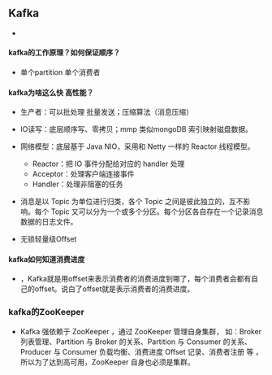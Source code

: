 ## Kafka
- 
#### kafka的工作原理？如何保证顺序？
- 单个partition 单个消费者

#### kafka为啥这么快 高性能？

- 生产者：可以批处理 批量发送；压缩算法（消息压缩）
- IO读写：底层顺序写、零拷贝；mmp 类似mongoDB 索引映射磁盘数据。
- 网络模型：底层基于 Java NIO，采用和 Netty 一样的 Reactor 线程模型。
  - Reactor：把 IO 事件分配给对应的 handler 处理
  - Acceptor：处理客户端连接事件
  - Handler：处理非阻塞的任务
    
- 消息是以 Topic 为单位进行归类，各个 Topic 之间是彼此独立的，互不影响。每个 Topic 又可以分为一个或多个分区。每个分区各自存在一个记录消息数据的日志文件。
- 无锁轻量级Offset

#### kafka如何知道消费进度
- ，Kafka就是用offset来表示消费者的消费进度到哪了，每个消费者会都有自己的offset。说白了offset就是表示消费者的消费进度。

### kafka的ZooKeeper
- Kafka 强依赖于 ZooKeeper ，通过 ZooKeeper 管理自身集群，
  如：Broker 列表管理、Partition 与 Broker 的关系、Partition 与 Consumer 的关系、Producer 与 Consumer 负载均衡、消费进度 Offset 记录、消费者注册 等 ，
  所以为了达到高可用，ZooKeeper 自身也必须是集群。
